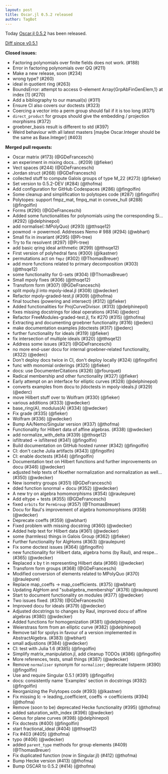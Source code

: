 ```yaml
---
layout: post
title: Oscar.jl 0.5.2 released
author: TagBot
---
```


Today [Oscar.jl 0.5.2](https://github.com/oscar-system/Oscar.jl/releases/tag/v0.5.2) has
been released.

[Diff since v0.5.1](https://github.com/oscar-system/Oscar.jl/compare/v0.5.1...v0.5.2)


**Closed issues:**
- Factoring polynomials over finite fields does not work. (#188)
- Error in factoring polynomials over QQ (#211)
- Make a new release, soon (#234)
- wrong type? (#260)
- ideal in quotient ring (#263)
- BoundsError: attempt to access 0-element Array{GrpAbFinGenElem,1} at index [1] (#270)
- Add a bibliography to our manual(s) (#311)
- Ensure CI also covers our doctests (#323)
- Coercing a vector into a perm group should fail if it is too long (#371)
- `direct_product` for groups should give the embedding / projection morphisms (#372)
- groebner_basis result is different to std (#397)
- Weird behaviour with all latest masters [maybe Oscar.Integer should be the same as Base.Integer] (#403)

**Merged pull requests:**
- Oscar matrix (#173) (@GDeFranceschi)
- an experiment in mixing docs... (#209) (@fieker)
- Vect spaces (#244) (@GDeFranceschi)
- Jordan struct (#268) (@GDeFranceschi)
- collected stuff to compute Galois groups of type M_22 (#273) (@fieker)
- Set version to 0.5.2-DEV (#284) (@thofma)
- Add configuration for GitHub Codespaces (#286) (@fingolfin)
- Some cleanup and simplification to polytopes code (#287) (@fingolfin)
- Polytopes: support fmpz_mat, fmpq_mat in convex_hull (#288) (@fingolfin)
- Forms (#290) (@GDeFranceschi)
- Added some functionalities for polynomials using the corresponding Si… (#292) (@delphinepol)
- add normalise(::MPolyQuo) (#293) (@tthsqe12)
- powmod -> powermod. Addresses Nemo # 988 (#294) (@wbhart)
- Small fix in invariant (#295) (@Pi-tree)
- Try to fix resolvent (#297) (@Pi-tree)
- add basic qring ideal arithmetic (#299) (@tthsqe12)
- First version of polyhedral fans (#300) (@lkastner)
- permutations act on `fmpz` (#302) (@ThomasBreuer)
- add more functions related to primary decomposition (#303) (@tthsqe12)
- some functionality for G-sets (#304) (@ThomasBreuer)
- Small mpoly fixes (#306) (@tthsqe12)
- Transform form (#307) (@GDeFranceschi)
- split mpoly.jl into mpoly-ideal.jl (#308) (@wdecker)
- Refactor mpoly-graded-test.jl (#309) (@thofma)
- final touches (powering and intersect) (#312) (@fieker)
- Added functionalities for ProjCurveDivisor. (#313) (@delphinepol)
- fixes missing docstrings for ideal operations (#314) (@ederc)
- Refactor FreeModules-graded-test.jl, fix #270 (#315) (@thofma)
- Extracting and documenting groebner functionality (#316) (@ederc)
- make documentation examples jldoctests (#317) (@ederc)
- further functionality for ideals (#319) (@fieker)
- fix intersection of multiple ideals (#320) (@tthsqe12)
- Address some issues (#321) (@GDeFranceschi)
- no more end-user docu for internal groebner-related functionality, (#322) (@ederc)
- Don't deploy docs twice in CI, don't deploy locally (#324) (@fingolfin)
- func with monomial orderings (#325) (@fieker)
- docs: use DocumenterCitations (#326) (@rfourquet)
- Radical membership and other functionality (#327) (@fieker)
- Early attempt on an interface for elliptic curves (#328) (@delphinepol)
- converts examples from docu to jldoctests in mpoly-ideals.jl (#329) (@ederc)
- move Hilbert stuff over to Wolfram (#330) (@fieker)
- various additions (#333) (@wdecker)
- base_ring(A), modulus(A) (#334) (@wdecker)
- Fix grade (#335) (@fieker)
- Wolfram (#336) (@wdecker)
- Bump AA/Nemo/Singular version (#337) (@thofma)
- Functionality for Hilbert data of affine algebras. (#338) (@wdecker)
- add normalize_with_delta (#339) (@tthsqe12)
- isfiltrated -> isfiltered (#341) (@fingolfin)
- Build documentation on GitHub hosted runner (#342) (@fingolfin)
- CI: don't cache Julia artifacts (#343) (@fingolfin)
- CI: enable doctests (#344) (@fingolfin)
- Documentation text on Hilbert functions and further improvements on docu (#346) (@wdecker)
- adjusted help texts of Noether normalization and normalization as well… (#350) (@wdecker)
- New isometry groups (#351) (@GDeFranceschi)
- dded function isnormal + docu (#352) (@wdecker)
- A new try on algebra homomorphisms (#354) (@raulepure)
- Add eltype + tests (#355) (@GDeFranceschi)
- fixed `orbits` for `PermGroup` (#357) (@ThomasBreuer)
- Docu for Raul's improvement of algebra homomorphisms (#358) (@wdecker)
- Deprecate coeffs (#359) (@wbhart)
- Fixed problem with missing docstring (#360) (@wdecker)
- Added help text for Hilbert data (#361) (@wdecker)
- some (harmless) things in Galois Group (#362) (@fieker)
- Further functionality for AlgHoms (#363) (@raulepure)
- Fix some doctest issues (#364) (@fingolfin)
- new functionality for Hilbert data, algebra homs (by Raul), and respe… (#365) (@wdecker)
- Replaced x by t in representing Hilbert data (#366) (@wdecker)
- Transform form groups (#368) (@GDeFranceschi)
- Modified conversion of elements related to MPolyQuo (#370) (@raulepure)
- Replace map_coeffs -> map_coefficients. (#375) (@wbhart)
- Updating AlgHom and "subalgebra_membership" (#376) (@raulepure)
- Start to document functionality on modules (#377) (@wdecker)
- Two issues fixed. (#378) (@GDeFranceschi)
- Improved docu for ideals (#379) (@wdecker)
- Adjusted docstrings to changes by Raul, improved docu of affine algebras (#380) (@wdecker)
- Added functions for homogenization (#381) (@delphinepol)
- Weierstrass form from an elliptic curve (#382) (@delphinepol)
- Remove tail for spolys in favour of a version implemented in AbstractAlgebra. (#383) (@wbhart)
- small adjustions (#384) (@wdecker)
- CI: test with Julia 1.6 (#385) (@fingolfin)
- Simplify matrix_manipulation.jl, add cleanup TODOs (#386) (@fingolfin)
- More references, tests, small things (#387) (@wdecker)
- Remove `normaliser` synonym for `normalizer`; deprecate listperm (#390) (@fingolfin)
- Use and require Singular 0.5.1 (#391) (@fingolfin)
- docs: consistently name 'Examples' section in docstrings (#392) (@fingolfin)
- Reorganizing the Polytopes code (#393) (@lkastner)
- Fix missing lc -> leading_coefficient, coeffs -> coefficients (#394) (@thofma)
- Remove (soon to be) deprecated Hecke functionality (#395) (@thofma)
- added saturation_with_index (#396) (@wdecker)
- Genus for plane curves (#398) (@delphinepol)
- Fix doctests (#400) (@fingolfin)
- start fractional_ideal (#404) (@tthsqe12)
- Fix #403 (#405) (@thofma)
- typo (#406) (@wdecker)
- added `parent_type` methods for group elements (#409) (@ThomasBreuer)
- Fix duplicated function (now in Singular.jl) (#412) (@thofma)
- Bump Hecke version (#413) (@thofma)
- Bump OSCAR to 0.5.2 (#414) (@thofma)
